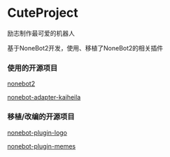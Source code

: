 # CuteProject
励志制作最可爱的机器人

基于NoneBot2开发，使用、移植了NoneBot2的相关插件

### 使用的开源项目
[nonebot2](https://github.com/nonebot/nonebot2)

[nonebot-adapter-kaiheila](https://github.com/Tian-que/nonebot-adapter-kaiheila)

### 移植/改编的开源项目
[nonebot-plugin-logo](https://github.com/noneplugin/nonebot-plugin-logo)

[nonebot-plugin-memes](https://github.com/noneplugin/nonebot-plugin-memes)